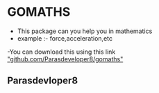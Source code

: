 # GOMATHS
- This package can you help you in mathematics 
- example :- force,acceleration,etc

-You can download this using this link ["github.com/Parasdeveloper8/gomaths"]("github.com/Parasdeveloper8/gomaths")

## Parasdevloper8
